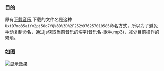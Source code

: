 ### 目的
原有[下载音乐](https://music.liuli.lol/music/29572501),下载的文件名是这种`UxtD7mo35aiYv2pj50o7fQ%3D%3D%2F2529976257010585`命名方式，所以为了避免手动复制命名，通过js获取当前音乐的名字(音乐名-歌手.mp3)，减少目前操作的繁琐。

### 如图
![显示效果](https://rawgit.com/abinnz/copy-song-name/master/image/snipaste20170124_224022.png)
